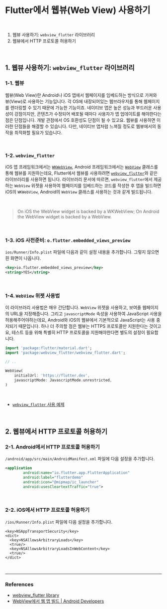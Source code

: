 # Flutter에서 웹뷰(Web View) 사용하기

<br>

1. 웹뷰 사용하기: `webview_flutter` 라이브러리
2. 웹뷰에서 HTTP 프로토콜 허용하기

<br>

## 1. 웹뷰 사용하기: `webview_flutter` 라이브러리

### 1-1. 웹뷰

웹뷰(Web View)란 Android나 iOS 앱에서 웹페이지를 임베드하는 방식으로 가져와 뷰(View)로 사용하는 기능입니다. 각 OS에 내장되어있는 웹브라우저를 통해 웹페이지를 렌더링할 수 있기 때문에 가능한 기능이죠. 네이티브 앱은 높은 성능과 부드러운 사용성이 강점이지만, 콘텐츠가 수정되어 배포될 때마다 사용자가 앱 업데이트를 해야한다는 점은 단점입니다. 개발 관점에서 OS 호환성도 단점이 될 수 있고요. 웹뷰를 사용하면 이러한 단점들을 해결할 수 있습니다. 다만, 네이티브 앱처럼 느껴질 정도로 웹뷰에서의 동작을 최적화할 필요가 있습니다.

<br>

### 1-2. `webview_flutter`

iOS 앱 프레임워크에서는 [`WKWebView`](https://developer.apple.com/documentation/webkit/wkwebview), Android 프레임워크에서는 [`WebView`](https://developer.android.com/reference/android/webkit/WebView) 클래스를 통해 웹뷰를 지원하는데요, Flutter에서 웹뷰를 사용하려면 [`webview_flutter`](https://pub.dev/packages/webview_flutter)와 같은 라이브러리를 사용하면 됩니다. 라이브러리 문서에 따르면, `webview_flutter`에서 제공하는 `WebView` 위젯을 사용하여 웹페이지를 임베드하는 코드를 작성한 후 앱을 빌드하면 iOS의 `WKWebView`, Android의 `WebView` 클래스를 사용하는 것과 같게 빌드됩니다.

<br>

> On iOS the WebView widget is backed by a WKWebView; On Android the WebView widget is backed by a WebView.

<br>

### 1-3. iOS 사전준비: `o.flutter.embedded_views_preview`

`ios/Runner/Info.plist` 파일에 다음과 같이 설정 내용을 추가합니다. 그렇지 않으면 흰 화면이 나옵니다.

```xml
<key>io.flutter.embedded_views_preview</key>
<string>YES</string>
```

<br>

### 1-4. `WebView` 위젯 사용법

이 라이브러리 사용법은 매우 간단합니다. `WebView` 위젯을 사용하고, 보여줄 웹페이지의 URL을 지정해줍니다. 그리고 `javascriptMode` 속성을 사용하여 JavaScript 사용을 허용해주어야하는데요, Android와 iOS의 웹뷰에서 기본적으로 JavaScript는 사용 중지되기 때문입니다. 하나 더 주의할 점은 웹뷰는 HTTPS 프로토콜만 지원한다는 것이고요, 테스트 등을 위해 특별히 HTTP 프로토콜을 지원해야한다면 별도의 설정이 필요합니다.

```dart
import 'package:flutter/material.dart';
import 'package:webview_flutter/webview_flutter.dart';

// ..

WebView(
    initialUrl: 'https://flutter.dev',
    javascriptMode: JavascriptMode.unrestricted,
)
```

<br>

- [`webview_flutter` 사용 예제](https://github.com/flutter/plugins/blob/master/packages/webview_flutter/webview_flutter/example/lib/main.dart)

<br>

## 2. 웹뷰에서 HTTP 프로토콜 허용하기

### 2-1. Android에서 HTTP 프로토콜 허용하기

`/android/app/src/main/AndroidManifest.xml` 파일에 다음 설정을 추가합니다.

```xml
<application
        android:name="io.flutter.app.FlutterApplication"
        android:label="flutterdemo"
        android:icon="@mipmap/ic_launcher"
        android:usesCleartextTraffic="true">
```

<br>

### 2-2. iOS에서 HTTP 프로토콜 허용하기

`/ios/Runner/Info.plist` 파일에 다음 설정을 추가합니다.

```plist
<key>NSAppTransportSecurity</key>
<dict>
  <key>NSAllowsArbitraryLoads</key>
  <true/>
  <key>NSAllowsArbitraryLoadsInWebContent</key>
  <true/>
</dict>
```

<br>

---

### References

- [webview_flutter library](https://pub.dev/documentation/webview_flutter/latest/webview_flutter/webview_flutter-library.html)
- [WebView에서 웹 앱 빌드 | Android Developers](https://developer.android.com/guide/webapps/webview?hl=ko)

